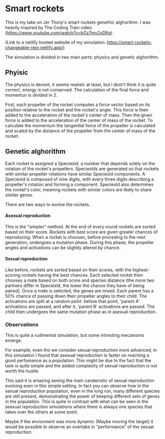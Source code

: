 # Smart rockets
This is my take on Jer Thorp's smart rockets genethic alghorithm. I was heavily inspired by The Coding Train video (https://www.youtube.com/watch?v=bGz7mv2vD6g).

(Link to a netlify hosted website of my simulation: https://smart-rockets-changeable-repr.netlify.app/)

The simulation is divided in two main parts: physics and genetic alghorithm.

## Phyisic
The physics is decent, it seems realistc at least, but i dont't think it is quite correct, energy is not conserved. 
The calculation of the final force and momentun is divided in 2.

First, each propeller of the rocket computes a force vector based on its position relative to the rocket and the rocket's angle. This force 
is then added to the acceleration of the rocket's center of mass. Then the given force is added to the acceleration of the center of mass of the rocket.
To calculate the momentum the tangential force of the propeller is calculated and scaled by the distance of the propeller from the center of mass of the rocket.

## Genetic alghorithm
Each rocket is assigned a SpeciesId, a number that depends solely on the rotation of the rocket's propellers. SpeciesIds are generated so
that rockets with similar propeller rotations have similar SpeciesId components. A SpeciesId is composed of nine digits, with every three 
digits describing a propeller's rotation and forming a component. 
SpeciesId also determines the rocket's color, meaning rockets with similar colors are likely to share similar genes.

There are two ways to evolve the rockets.

#### Asexual reproduction
This is the "simpler" method. At the end of every round rockets are sorted based on their score. Rockets with best score are given greater chances of reproducing. 
When a rocket is choosen, before proceding to the next generation, undergoes a mutation phase. During this phase, the propeller angles and activations can be 
slightly altered by chance.

#### Sexual reproduction
Like before, rockets are sorted based on their scores, with the highest-scoring rockets having the best chances. Each selected rocket then chooses a mate based
on both score and species distance (the more two partners differ in SpeciesId, the lower the chance they have of being paired). Once a mate is selected,
the genes are mixed. Each parent has a 50% chance of passing down their propeller angles to their child. The activations are split at a random point: 
before that point, 'parent A' activations are passed, and after it, 'parent B' activations are passed. 
The child then undergoes the same mutation phase as in asexual reproduction.

### Observations
This is quite a rudimental simulation, but some intresting mecanisms emerge. 

For example, even tho we consider sexual reproduction more advanced, in this simulation I found that asexual reproduction is faster on reaching a good perfomance 
as a population. This might be due to the fact that the task is quite simple and the added complexity of sexual reproduction is not worth the hustle.

This said it is amazing seeing the main carateristic of sexual reproduction evolving even in this simple setting. In fact you can observe how in the sexual 
reproduction population, even in the long run, many different species are still present, demonstrating the power of keeping different sets of genes in
the population. This is quite in contrast with what can be seen in the asexual reproduciton simulations where there is always one species that takes
over the others at some point.

Maybe if the enviorment was more dynamic (Maybe moving the target) it would be possible to observe an overtake in "performance" of the sexual reproduction.
